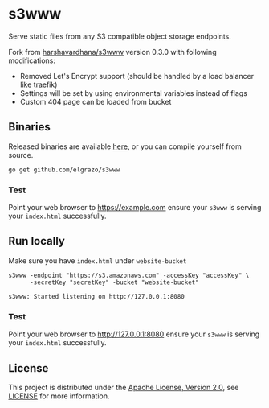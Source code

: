 # s3www
Serve static files from any S3 compatible object storage endpoints.

Fork from [harshavardhana/s3www](https://github.com/harshavardhana/s3www) version 0.3.0 with following modifications:

- Removed Let's Encrypt support (should be handled by a load balancer like traefik)
- Settings will be set by using environmental variables instead of flags
- Custom 404 page can be loaded from bucket



## Binaries
Released binaries are available [here](https://github.com/elgrazo/s3www/releases), or you can compile yourself from source.

```
go get github.com/elgrazo/s3www
```




### Test
Point your web browser to https://example.com ensure your `s3www` is serving your `index.html` successfully.


## Run locally
Make sure you have `index.html` under `website-bucket`
```
s3www -endpoint "https://s3.amazonaws.com" -accessKey "accessKey" \
      -secretKey "secretKey" -bucket "website-bucket"

s3www: Started listening on http://127.0.0.1:8080
```

### Test
Point your web browser to http://127.0.0.1:8080 ensure your `s3www` is serving your `index.html` successfully.

## License
This project is distributed under the [Apache License, Version 2.0](http://www.apache.org/licenses/LICENSE-2.0), see [LICENSE](./LICENSE) for more information.


